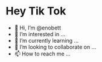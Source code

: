 # Hey Tik Tok
- 👋 Hi, I’m @enobett
- 👀 I’m interested in ...
- 🌱 I’m currently learning ...
- 💞️ I’m looking to collaborate on ...
- 📫 How to reach me ...

<!---
enobett/enobett is a ✨ special ✨ repository because its `README.md` (this file) appears on your GitHub profile.
You can click the Preview link to take a look at your changes.
--->
